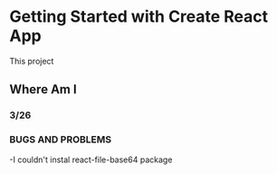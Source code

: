 # Getting Started with Create React App

This project 
## Where Am I 
### 3/26


### BUGS AND PROBLEMS 

-I couldn't instal react-file-base64 package


